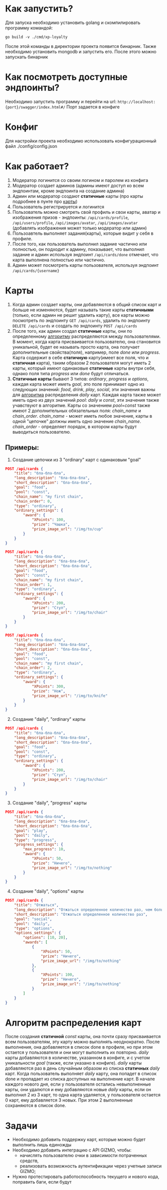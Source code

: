 # Как запустить?

Для запуска необходимо установить golang и скомпилировать программу командой:
```
go build -v ./cmd/xp-loyalty
```
После этой команды в директории проекта появится бинарник.
Также необходимо установить mongodb и запустить его.
После этого можно запускать бинарник

# Как посмотреть доступные эндпоинты?
Необходимо запустить программу и перейти на url: ```http://localhost:{port}/swagger/index.html#/```
Порт задается в конфиге

# Конфиг
Для настройки проекта необходимо использовать конфигурационный файл ./config/config.json

# Как работает?

1. Модератор логинится со своим логином и паролем из конфига
2. Модератор создает админов (админы имеют доступ ко всем эндпоинтам, кроме эндпоинта на создание админа)
3. Админ или модератор создают **статичные** карты (про карты подробнее в пунте про [карты](#карты))
4. Пользователь регистрируется и логинится
5. Пользователь можно смотреть свой профиль и свои карты, аватар и изображения призов - эндпоинты: ```/api/cards/profile```, ```/api/users/profile```, ```/api/images/avatar```, ```/api/images/avatar``` (добавлять изображения может только модератор или админ)
6. Пользоавтель выполняет задания(карты), которые видит у себя в профиле.
7. После того, как пользователь выполнил задание частично или полностью, он подходит к админу, показывает, что выполнил задание и админ используя эндпоинт ```/api/cards/done``` отмечает, что карта выполнена полностью или частично.
8. Админ может посмотреть карты пользователя, используя эндпоинт ```/api/cards/{username}```

# Карты
1. Когда админ создает карты, они добавляются в общий список карт и больше не изменяются, будет называть такие карты **статичными** (только, если админ не решит удалить карту), все карты можно посмотреть по эндпоинту ```GET /api/cards```, удалить по эндпоинту ```DELETE /api/cards``` и создать по эндпоинту ```POST /api/cards```
2. После того, как админ создал **статичные** карты, они по определенному [алгоритму](#алгоритм-распределения-карт) распределяются между пользователями. В момент, когда карта присваивается пользователю, она становится уникальной, будет ее называть просто карта, она получает дополнительные свойства(поля), например, поле *done* или *progress*. Карта содержит в себе **статичную** карту(имеет все поля, что и **статичная** карта), таким образом 2 пользователя могут иметь 2 карты, который имеют одинаковые **статичные** карты внутри себя, однако поля типа *progress* или *done* будут отличаться.
3. **Статичные карты** бывают 3 типов: *ordinary*, *progress* и *options*, каждая карта может иметь *goal*, это поле принимает одно из следующих значений: *food*, *drink*, *play*, *social*, эти значения важны для [алгоритма](#алгоритм-распределения-карт) распределения *daily* карт. Каждая карта также может иметь одно из двух значений *pool*: *daily* и *const*, эти значения также учавствуют в алгоритме. Карты со значением *pool*=*const* также имеют 2 дополнительных обязательных поля: *chain_name* и *chain_order*. *chain_name* - может иметь любое значение, карты в одной "цепочке" должны иметь одно значение *chain_name*. *chain_order* - определяет порядок, в котором карты будут выводиться пользователю.

## Примеры:

1. Создание цепочки из 3 "ordinary" карт с одинаковым "goal"
```json
POST /api/cards {
    "title": "бла-бла-бла",
    "long_description": "бла-бла-бла",
    "short_description": "бла-бла-бла",
    "goal": "food",
    "pool": "const",
    "chain_name": "my first chain",
    "chain_order": 0,
    "type": "ordinary",
    "ordinary_settings": {
        "award": {
            "XPoints": 100,
            "prize": "Чашка",
            "prize_image_url": "/img/to/cup"
        }
    }
}

POST /api/cards {
    "title": "бла-бла-бла",
    "long_description": "бла-бла-бла",
    "short_description": "бла-бла-бла",
    "goal": "food",
    "pool": "const",
    "chain_name": "my first chain",
    "chain_order": 1,
    "type": "ordinary",
    "ordinary_settings": {
        "award": {
            "XPoints": 200,
            "prize": "Стул",
            "prize_image_url": "/img/to/chair"
        }
    }
}

POST /api/cards {
    "title": "бла-бла-бла",
    "long_description": "бла-бла-бла",
    "short_description": "бла-бла-бла",
    "goal": "food",
    "pool": "const",
    "chain_name": "my first chain",
    "chain_order": 2,
    "type": "ordinary",
    "ordinary_settings": {
        "award": {
            "XPoints": 300,
            "prize": "Нож",
            "prize_image_url": "/img/to/knife"
        }
    }
}
```

2. Создание "daily", "ordinary" карты

```json
POST /api/cards {
    "title": "бла-бла-бла",
    "long_description": "бла-бла-бла",
    "short_description": "бла-бла-бла",
    "goal": "food",
    "pool": "const",
    "type": "ordinary",
    "ordinary_settings": {
        "award": {
            "XPoints": 200,
            "prize": "Стул",
            "prize_image_url": "/img/to/chair"
        }
    }
}
```

3. Создание "daily", "progress" карты

```json
POST /api/cards {
    "title": "бла-бла-бла",
    "long_description": "бла-бла-бла",
    "short_description": "бла-бла-бла",
    "goal": "play",
    "pool": "daily",
    "type": "progress",
    "progress_settings": {
        "max_progress": 10,
        "award": {
            "XPoints": 50,
            "prize": "Ничего",
            "prize_image_url": "/img/to/nothing"
        }
    }
}

```

4. Создание "daily", "options" карты

```json
POST /api/cards {
    "title": "Отжаться",
    "long_description": "Отжаться определенное количество раз, чем больше, тем больше выигрышь",
    "short_description": "Отжаться определенное количество раз",
    "goal": "social",
    "pool": "daily",
    "type": "options",
    "options_settings": {
        "options": [10, 20],
        "awards": [
            {
                "XPoints": 50,
                "prize": "Ничего",
                "prize_image_url": "/img/to/nothing"
            },
            {
                "XPoints": 100,
                "prize": "Ничего",
                "prize_image_url": "/img/to/nothing"
            }
        ]
    }
}

```

# Алгоритм распределения карт
После создания **статичной** *const* карты, она почти сразу присваивается всем пользователям, эту карту можно выполнять неоднократно. После выполнения, она добавляется в список done в профиле, но при этом остается у пользователя и они могут выполнить их повторно. *daily* карты добавляются в количестве, указанном в конфиге, и с учетом уникальности *goal* (также, если указано в конфиге). *daily* карты добавляются раз в день случайным образом из списка **статичных** *daily* карт. Когда пользователь выполняет *daily* карту, она попадет в список done и пропадает из списка доступных на выполнение карт. В начале каждого нового дня, если у пользователя остались невыполненные карты, они удалются и ему добавляются новые *daily* карты, если он выполнил 2 из 3 карт, то одна карта удаляется, у пользователя остается 0 карт, ему добавляется 3 новых. При этом 2 выполненные сохраняются в список done.

# Задачи
* Необходимо добавить поддержку карт, которые можно будет выполнить лишь единожды
* Необходимо добавить интеграцию с API GIZMO, чтобы:
  * начислять пользователю очки в зависимости потраченных средств,
  * реализовать возможность аутентификации через учетные записи GIZMO;
 * Нужно протестировать работоспособность текущего и нового кода, поправить баги, если будут
